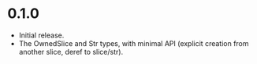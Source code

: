 # 0.1.0

* Initial release.
* The OwnedSlice and Str types, with minimal API (explicit creation from another
  slice, deref to slice/str).
